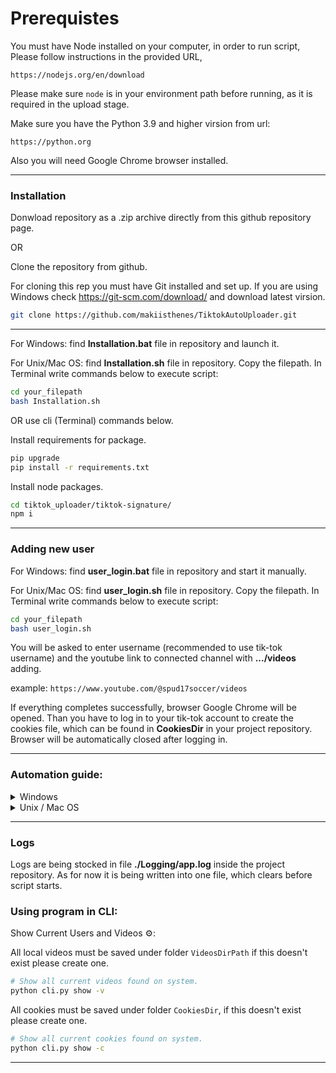 # Prerequistes

You must have Node installed on your computer, in order to run script, 
Please follow instructions in the provided URL, 

`https://nodejs.org/en/download`

Please make sure `node` is in your environment path before running, as it is required in the upload stage. 

Make sure you have the Python 3.9 and higher virsion from url:

`https://python.org`

Also you will need Google Chrome browser installed.

--------------------------------------
### Installation

Donwload repository as a .zip archive directly from this github repository page.

OR

Clone the repository from github.

For cloning this rep you must have Git installed and set up. 
If you are using Windows check https://git-scm.com/download/ and download latest virsion.

```bash
git clone https://github.com/makiisthenes/TiktokAutoUploader.git
```
------------

For Windows: find **Installation.bat** file in repository and launch it.

For Unix/Mac OS: find **Installation.sh** file in repository. Copy the filepath. In Terminal write commands below to execute script:
```bash
cd your_filepath
bash Installation.sh
```

OR use cli (Terminal) commands below.

Install requirements for package.

```bash
pip upgrade
pip install -r requirements.txt
```
Install node packages.
```bash
cd tiktok_uploader/tiktok-signature/
npm i
```
------------

### Adding new user

For Windows: find **user_login.bat** file in repository and start it manually. 

For Unix/Mac OS: find **user_login.sh** file in repository. Copy the filepath. In Terminal write commands below to execute script:
```bash
cd your_filepath
bash user_login.sh
```

You will be asked to enter username (recommended to use tik-tok username) and  the youtube link to connected channel with **.../videos** adding.

example: `https://www.youtube.com/@spud17soccer/videos`

If everything completes successfully, browser Google Chrome will be opened. Than you have to log in to your tik-tok account to create the cookies file, which can be found in **CookiesDir** in your project repository. Browser will be automatically closed after logging in.

------------

### Automation guide:

<details>
  <summary>Windows</summary>
  
  Before automation you need to manualy launch first video uploade to your tik-tok channel. This have to be done as a workaround to problem with downloading age-restricted videos from youtube. 
Find **...\TiktokAutoUploader\upload_start.bat** file in project repository and launch it. Next follow the messages in cli, log in your youtube account to create cookie cache, so you won't need to do this next time.

To access Windows Task Scheduler, use the Win+R key combination and enter taskschd.msc. Alternatively, search for it through the standard Windows search.

Then follow these steps:

1. Navigate to Task Scheduler Library: In the Task Scheduler window, on the left-hand side, navigate to "Task Scheduler Library". This is where you'll see existing tasks and where you'll create a new one.

2. Create a New Task: Right-click on "Task Scheduler Library" and select "Create Basic Task" or "Create Task" from the context menu. Both options will allow you to create a new task, but the latter offers more advanced options.

3. Name and Description: Give your task a name and an optional description to help you identify it later. You can use something like "TiktokScheduler".
In Security options section choose "Run whether user logged on or not", "Run with highest privileges", "Hidden", "Configure for: Windows *** (choose your win version)".

4. Choose Trigger: Select when you want the task to start. You can choose from options like "Daily", "Weekly", "Monthly", or "At log on". Follow the prompts to set the specific details for your chosen trigger.

5. Action: Select "Start a program".
Settings.
Find "upload_start.bat" file in your repository. Copy the path with the file name attached and insert into Program/Script section. Like this: **...\TiktokAutoUploader\upload_start.bat**
Copy the path without file name and insert into "Start in" section. This is a mandatory field for our settings. Like this: **...\TiktokAutoUploader**

6. Set Conditions: Unset all checkboxes.
   
7. Settings.
Set checkboxes:
Allow task to be run on demand;
Run task as soon as possible after a scheduled start is missed;
If task fails, fails every: 5 mins, 2 attempts;
Stop the task if it runs longer than: 4 hours;
If the task does not end when requested, force it to stop;

8. Finish: Review your settings and click "OK" to create the task. You may be asked to enter your user password for Windows.

</details>

<details>
  <summary>Unix / Mac OS</summary>
  Before automation you need to manualy launch first video uploade to your tik-tok channel. This have to be done as a workaround to problem with downloading age-restricted videos from youtube. 
Find **...\TiktokAutoUploader\upload_start.sh** file in your project repository and execute it. For executing write commands below in Termianl:
```bash
cd your_filepath
bash upload_start.sh
``` 
Next follow the messages in Terminal, log in your youtube account to create cookie cache, so you won't need to do this next time.


Crontab will be used for automation. 

1. To open crontab file use command in Terminal:

```bash
nano crontab -e
```

2. Find `upload_start.sh` in project repository and copy its path. In the crontab file enter the following command.

```bash
0 1 * * * .../TiktokAutoUploader/upload_start.sh
```
Paste the path to the upload_start.sh instead of ".../".

This will run the scrape at minute = 0 , hour = 1, day = * : every day, month=: * every month, weekday= * every weekday.
Using the website `https://crontab.guru/`, it’s easy to create any schedule you can wish for.

3. Save the crontab file.
Keyword combination CTRL+O will save the file and you can exit using CTRL+X.
Great work, now your script should be running on schedule.
  
</details>



------------

### Logs

Logs are being stocked in file **./Logging/app.log** inside the project repository. As for now it is being written into one file, which clears before script starts. 

### Using program in CLI:

Show Current Users and Videos ⚙️:

All local videos must be saved under folder `VideosDirPath` if this doesn't exist please create one.

```bash
# Show all current videos found on system.
python cli.py show -v 
```

All cookies must be saved under folder `CookiesDir`, if this doesn't exist please create one.

```bash
# Show all current cookies found on system.
python cli.py show -c 
```

-----
